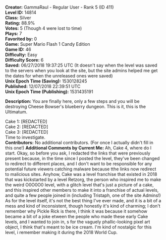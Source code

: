 **Creator:** GammaRaul - Regular User - Rank 5 (ID 411) <br>
**Level ID:** 14814 <br>
**Class:** Silver <br>
**Rating:** 88.9% <br>
**Votes:** 5 (Though 4 were lost to time) <br>
**Plays:** 7 <br>
**Favorited by:** 0 <br>
**Game:** Super Mario Flash 1 Candy Edition <br>
**Game ID:** 46 <br>
**Difficulty:** Easy <br>
**Difficulty Score:** 6 <br>
**Saved:** 06/27/2018 19:37:25 UTC (It doesn't say when the level was saved to the servers when you look at the site, but the site admins helped me get the dates for when the unreleased ones were saved) <br>
**Unix Epoch Time (Saving):** 1530128245 <br>
**Published:** 12/07/2018 22:39:51 UTC <br>
**Unix Epoch Time (Publishing):** 1531435191

**Description:** You are finally here, only a few steps and you will be destroying Cheese Bowser's blueberry dungeon.
This is it, this is the Ultimatum.

Cake 1: [REDACTED] <br>
Cake 2: [REDACTED] <br>
Cake 3: [REDACTED] <br>
Time to investigate. <br>
**Contributors:** No additional contributors. (For once I actually didn't fill in this one!)
**Additional Comments by Current Me:** Ah, Cake 4, where do I start. Okay, so before you ask, I redacted the links that were previously present because, in the time since I posted the level, they've been changed to redirect to different places, and I don't want to be responsible for any potential future viewers catching malware because tthe links now redirect to malicious sites. Anyhow, Cake was a level franchise that existed in 2018 that was kickstarted by a level Retzorg, the person who inspired me to make the weird O0O0O0 level, with a glitch level that's just a picture of a cake, and this inspired other members to make it into a franchise of actual levels, and quite a few people joined in (including Tristaph, one of the site Admins!) <br>
As for the level itself, it's not the best thing I've ever made, and it is a bit of a mess and kind of inconsistent, though honestly it's kind of charming; I don't remember why Pickle Rick is there, I think it was because it somehow became a bit of a joke etween the people who made these early Cake levels, and I wanted to join in, s for the vaguely phallic-looking pixel art object, I think that's meant to be ice cream. I'm kind of nostalgic for this level, i remember making it during the 2018 World Cup.
